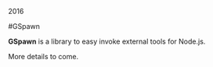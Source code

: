 2016

#GSpawn

<!--- tags: javascript nodejs -->

**GSpawn** is a library to easy invoke external tools for Node.js.

More details to come.
